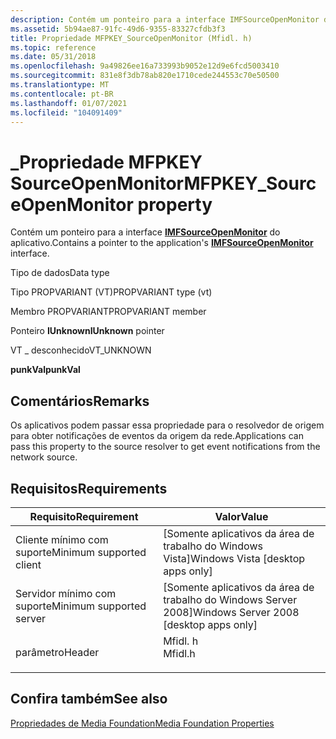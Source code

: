 ```yaml
---
description: Contém um ponteiro para a interface IMFSourceOpenMonitor de aplicativos.
ms.assetid: 5b94ae87-91fc-49d6-9355-83327cfdb3f3
title: Propriedade MFPKEY_SourceOpenMonitor (Mfidl. h)
ms.topic: reference
ms.date: 05/31/2018
ms.openlocfilehash: 9a49826ee16a733993b9052e12d9e6fcd5003410
ms.sourcegitcommit: 831e8f3db78ab820e1710cede244553c70e50500
ms.translationtype: MT
ms.contentlocale: pt-BR
ms.lasthandoff: 01/07/2021
ms.locfileid: "104091409"
---
```

# <a name="mfpkey_sourceopenmonitor-property"></a><span data-ttu-id="78c4c-103">\_Propriedade MFPKEY SourceOpenMonitor</span><span class="sxs-lookup"><span data-stu-id="78c4c-103">MFPKEY\_SourceOpenMonitor property</span></span>

<span data-ttu-id="78c4c-104">Contém um ponteiro para a interface [**IMFSourceOpenMonitor**](/windows/desktop/api/mfidl/nn-mfidl-imfsourceopenmonitor) do aplicativo.</span><span class="sxs-lookup"><span data-stu-id="78c4c-104">Contains a pointer to the application's [**IMFSourceOpenMonitor**](/windows/desktop/api/mfidl/nn-mfidl-imfsourceopenmonitor) interface.</span></span>



<span data-ttu-id="78c4c-105">Tipo de dados</span><span class="sxs-lookup"><span data-stu-id="78c4c-105">Data type</span></span>

<span data-ttu-id="78c4c-106">Tipo PROPVARIANT (VT)</span><span class="sxs-lookup"><span data-stu-id="78c4c-106">PROPVARIANT type (vt)</span></span>

<span data-ttu-id="78c4c-107">Membro PROPVARIANT</span><span class="sxs-lookup"><span data-stu-id="78c4c-107">PROPVARIANT member</span></span>

<span data-ttu-id="78c4c-108">Ponteiro **IUnknown**</span><span class="sxs-lookup"><span data-stu-id="78c4c-108">**IUnknown** pointer</span></span>

<span data-ttu-id="78c4c-109">VT \_ desconhecido</span><span class="sxs-lookup"><span data-stu-id="78c4c-109">VT\_UNKNOWN</span></span>

<span data-ttu-id="78c4c-110">**punkVal**</span><span class="sxs-lookup"><span data-stu-id="78c4c-110">**punkVal**</span></span>



## <a name="remarks"></a><span data-ttu-id="78c4c-111">Comentários</span><span class="sxs-lookup"><span data-stu-id="78c4c-111">Remarks</span></span>

<span data-ttu-id="78c4c-112">Os aplicativos podem passar essa propriedade para o resolvedor de origem para obter notificações de eventos da origem da rede.</span><span class="sxs-lookup"><span data-stu-id="78c4c-112">Applications can pass this property to the source resolver to get event notifications from the network source.</span></span>

## <a name="requirements"></a><span data-ttu-id="78c4c-113">Requisitos</span><span class="sxs-lookup"><span data-stu-id="78c4c-113">Requirements</span></span>



| <span data-ttu-id="78c4c-114">Requisito</span><span class="sxs-lookup"><span data-stu-id="78c4c-114">Requirement</span></span> | <span data-ttu-id="78c4c-115">Valor</span><span class="sxs-lookup"><span data-stu-id="78c4c-115">Value</span></span> |
|-------------------------------------|------------------------------------------------------------------------------------|
| <span data-ttu-id="78c4c-116">Cliente mínimo com suporte</span><span class="sxs-lookup"><span data-stu-id="78c4c-116">Minimum supported client</span></span><br/> | <span data-ttu-id="78c4c-117">\[Somente aplicativos da área de trabalho do Windows Vista\]</span><span class="sxs-lookup"><span data-stu-id="78c4c-117">Windows Vista \[desktop apps only\]</span></span><br/>                                     |
| <span data-ttu-id="78c4c-118">Servidor mínimo com suporte</span><span class="sxs-lookup"><span data-stu-id="78c4c-118">Minimum supported server</span></span><br/> | <span data-ttu-id="78c4c-119">\[Somente aplicativos da área de trabalho do Windows Server 2008\]</span><span class="sxs-lookup"><span data-stu-id="78c4c-119">Windows Server 2008 \[desktop apps only\]</span></span><br/>                               |
| <span data-ttu-id="78c4c-120">parâmetro</span><span class="sxs-lookup"><span data-stu-id="78c4c-120">Header</span></span><br/>                   | <dl> <span data-ttu-id="78c4c-121"><dt>Mfidl. h</dt></span><span class="sxs-lookup"><span data-stu-id="78c4c-121"><dt>Mfidl.h</dt></span></span> </dl> |



## <a name="see-also"></a><span data-ttu-id="78c4c-122">Confira também</span><span class="sxs-lookup"><span data-stu-id="78c4c-122">See also</span></span>

<dl> <dt>

[<span data-ttu-id="78c4c-123">Propriedades de Media Foundation</span><span class="sxs-lookup"><span data-stu-id="78c4c-123">Media Foundation Properties</span></span>](media-foundation-properties.md)
</dt> </dl>

 

 




